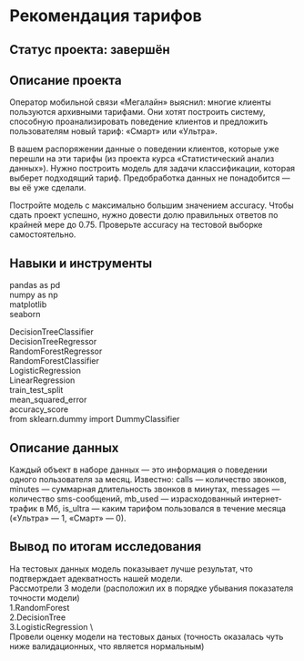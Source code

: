 # Рекомендация тарифов

## Статус проекта: завершён

## Описание проекта

Оператор мобильной связи «Мегалайн» выяснил: многие клиенты пользуются архивными тарифами. Они хотят построить систему, способную проанализировать поведение клиентов и предложить пользователям новый тариф: «Смарт» или «Ультра».

В вашем распоряжении данные о поведении клиентов, которые уже перешли на эти тарифы (из проекта курса «Статистический анализ данных»). Нужно построить модель для задачи классификации, которая выберет подходящий тариф. Предобработка данных не понадобится — вы её уже сделали.

Постройте модель с максимально большим значением accuracy. Чтобы сдать проект успешно, нужно довести долю правильных ответов по крайней мере до 0.75. Проверьте accuracy на тестовой выборке самостоятельно.

## Навыки и инструменты  
pandas as pd  
numpy as np  
matplotlib  
seaborn  

DecisionTreeClassifier  
DecisionTreeRegressor  
RandomForestRegressor  
RandomForestClassifier  
LogisticRegression  
LinearRegression  
train_test_split  
mean_squared_error  
accuracy_score  
from sklearn.dummy import DummyClassifier  

## Описание данных

Каждый объект в наборе данных — это информация о поведении одного пользователя за месяц. Известно: сalls — количество звонков,
minutes — суммарная длительность звонков в минутах,
messages — количество sms-сообщений,
mb_used — израсходованный интернет-трафик в Мб,
is_ultra — каким тарифом пользовался в течение месяца («Ультра» — 1, «Смарт» — 0).

## Вывод по итогам исследования
На тестовых данных модель показывает лучше результат, что подтверждает адекватность нашей модели.  
Рассмотрели 3 модели (расположил их в порядке убывания показателя точности модели) \
1.RandomForest \
2.DecisionTree \
3.LogisticRegression \  
Провели оценку модели на тестовых даных (точность оказалась чуть ниже валидационных, что является нормальным)
